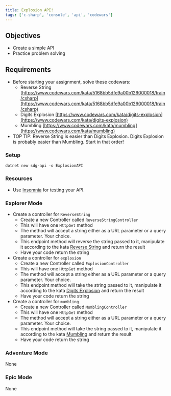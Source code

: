 ```yaml
---
title: Explosion API!
tags: ['c-sharp', 'console', 'api', 'codewars']
---
```


## Objectives

- Create a simple API
- Practice problem solving

## Requirements

- Before starting your assignment, solve these codewars:
  - Reverse String [https://www.codewars.com/kata/5168bb5dfe9a00b126000018/train/csharp](https://www.codewars.com/kata/5168bb5dfe9a00b126000018/train/csharp)
  - Digits Explosion [https://www.codewars.com/kata/digits-explosion](https://www.codewars.com/kata/digits-explosion)
  - Mumbling [https://www.codewars.com/kata/mumbling](https://www.codewars.com/kata/mumbling)
- TOP TIP: Reverse String is easier than Digits Explosion. Digits Explosion is probably easier than Mumbling. Start in that order!

### Setup

```shell
dotnet new sdg-api -o ExplosionAPI
```

### Resources

- Use [Insomnia](https://insomnia.rest/) for testing your API.

### Explorer Mode

- Create a controller for `ReverseString`
  - Create a new Controller called `ReverseStringController`
  - This will have one `HttpGet` method
  - The method will accept a string either as a URL parameter or a query parameter. Your choice.
  - This endpoint method will reverse the string passed to it, manipulate it according to the kata [Reverse String](https://www.codewars.com/kata/digits-explosion) and return the result
  - Have your code return the string
- Create a controller for `explosion`
  - Create a new Controller called `ExplosionController`
  - This will have one `HttpGet` method
  - The method will accept a string either as a URL parameter or a query parameter. Your choice.
  - This endpoint method will take the string passed to it, manipulate it according to the kata [Digits Explosion](https://www.codewars.com/kata/digits-explosion) and return the result
  - Have your code return the string
- Create a controller for `mumbling`
  - Create a new Controller called `MumblingController`
  - This will have one `HttpGet` method
  - The method will accept a string either as a URL parameter or a query parameter. Your choice.
  - This endpoint method will take the string passed to it, manipulate it according to the kata [Mumbling](https://www.codewars.com/kata/mumbling) and return the result
  - Have your code return the string

### Adventure Mode

None

### Epic Mode

None
